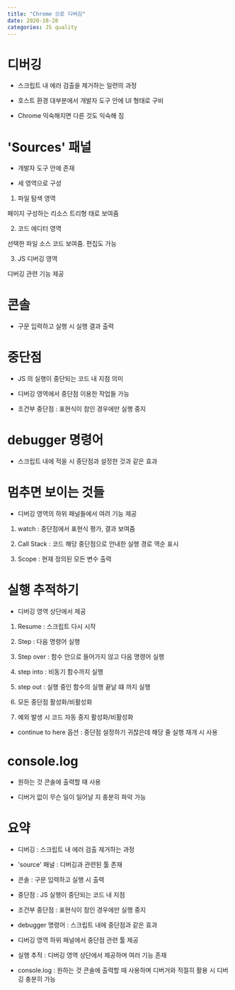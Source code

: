 ```yaml
---
title: "Chrome 으로 디버깅"
date: 2020-10-28
categories: JS quality
---
```


# 디버깅

- 스크립트 내 에러 검출을 제거하는 일련의 과정

- 호스트 환경 대부분에서 개발자 도구 안에 UI 형태로 구비

- Chrome 익숙해지면 다른 것도 익숙해 짐

# 'Sources' 패널

- 개발자 도구 안에 존재

- 세 영역으로 구성

1. 파일 탐색 영역

페이지 구성하는 리소스 트리형 태로 보여줌

2. 코드 에디터 영역

선택한 파일 소스 코드 보여줌. 편집도 가능

3. JS 디버깅 영역

디버깅 관련 기능 제공

# 콘솔

- 구문 입력하고 실행 시 실행 결과 출력

# 중단점

- JS 의 실행이 중단되는 코드 내 지점 의미

- 디버깅 영역에서 중단점 이용한 작업들 가능

* 조건부 중단점 : 표현식이 참인 경우에만 실행 중지

# debugger 명령어

- 스크립트 내에 적을 시 중단점과 설정한 것과 같은 효과

# 멈추면 보이는 것들

- 디버깅 영역의 하위 패널들에서 여려 기능 제공

1. watch : 중단점에서 표현식 평가, 결과 보여줌

2. Call Stack : 코드 해당 중단점으로 안내한 실행 경로 역순 표시

3. Scope : 현재 정의된 모든 변수 출력

# 실행 추적하기

- 디버깅 영역 상단에서 제공

1. Resume : 스크립트 다시 시작

2. Step : 다음 명령어 실행

3. Step over : 함수 안으로 들어가지 않고 다음 명령어 실행

4. step into : 비동기 함수까지 실행

5. step out : 실행 중인 함수의 실행 끝날 떄 까지 실행

6. 모든 중단점 활성화/비활성화

7. 예외 발생 시 코드 자동 중지 활성화/비활성화

- continue to here 옵션 : 중단점 설정하기 귀찮은데 해당 줄 실행 재개 시 사용

# console.log

- 원하는 것 콘솔에 출력할 때 사용

- 디버거 없이 무슨 일이 일어날 지 충분히 파악 가능

# 요약

- 디버깅 : 스크립트 내 에러 검출 제거하는 과정

- 'source' 패널 : 디버깅과 관련된 툴 존재

- 콘솔 : 구문 입력하고 실행 시 출력

- 중단점 : JS 실행이 중단되는 코드 내 지점

- 조건부 중단점 : 표현식이 참인 경우에만 실행 중지

- debugger 명령어 : 스크립트 내에 중단점과 같은 효과

- 디버깅 영역 하위 패널에서 중단점 관련 툴 제공

- 실행 추적 : 디버깅 영역 상단에서 제공하며 여러 기능 존재

- console.log : 원하는 것 콘솔에 출력할 때 사용하며 디버거와 적절히 활용 시 디버깅 충분히 가능
